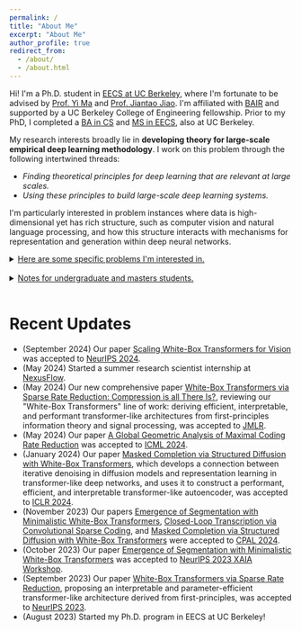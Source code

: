 ```yaml
---
permalink: /
title: "About Me"
excerpt: "About Me"
author_profile: true
redirect_from: 
  - /about/
  - /about.html
---
```


Hi! I'm a Ph.D. student in [EECS at UC Berkeley](https://www.eecs.berkeley.edu), where I'm fortunate to be advised by [Prof. Yi Ma](https://people.eecs.berkeley.edu/~yima/) and [Prof. Jiantao Jiao](https://people.eecs.berkeley.edu/~jiantao/). I'm affiliated with [BAIR](https://bair.berkeley.edu/) and supported by a UC Berkeley College of Engineering fellowship. Prior to my PhD, I completed a [BA in CS](https://www.eecs.berkeley.edu) and [MS in EECS](https://eecs.berkeley.edu/academics/graduate/industry-programs/5yrms), also at UC Berkeley.

My research interests broadly lie in <b>developing theory for large-scale empirical deep learning methodology</b>. I work on this problem through the following intertwined threads:
- <i>Finding theoretical principles for deep learning that are relevant at large scales.</i>
- <i>Using these principles to build large-scale deep learning systems.</i>

I'm particularly interested in problem instances where data is high-dimensional yet has rich structure, such as computer vision and natural language processing, and how this structure interacts with mechanisms for representation and generation within deep neural networks.

<details>
    <summary><u>Here are some specific problems I'm interested in.</u></summary>
    <br/>

    <i>Large Language Models (LLMs)</i>: What concepts and algorithms do LLMs learn, and how are they represented mechanistically? How do approximate retrieval and approximate reasoning manifest in LLMs? How do the (pre-)training dynamics of LLMs adapt to the structure of the training data and produce high-level model behaviors?<br/>
    <br/>

    <i>Diffusion Models</i>: What allows diffusion models to generalize beyond the empirical distribution of their training data? What structures within data and network architecture enable diffusion models to succeed in some domains and not others? <br/>
    <br/>

    <i>Multi-Modal Deep Learning</i>: What are the key information-theoretical principles of cross-modality learning? What is the relationship between the representations of text and visual data (both in modern vision-language models and conditional diffusion models), and how is this relationship mechanistically enforced by the underlying deep neural network?<br/>
    <br/>

    <i>Vision Self-Supervised Learning</i>: How to model faithful and high-quality representations of visual data for recognition tasks? I'm especially interested in developing and applying principles for two problems: (1) continual self-supervised learning, (2) self-supervised learning of dynamic time-correlated data (such as frames of videos).<br/>
    <br/>
   
    <i>Finally</i>: How to leverage answers to the above questions to build more powerful, more sample-efficient, multi-modal deep learning models at large scale?
    <br/>
</details>

<br/>

<details>
    <summary><u>Notes for undergraduate and masters students.</u></summary>
    <br/>

    <i>Note 1:</i> I'm happy to chat about my research or general advising. Please send me an email and we can work out a time. Please include "[Advising Inquiry]" in your email title.
    <br/>
    <br/>

    <i>Note 2:</i> If you are interested in research collaboration, please send me an email with your background and specific interests (the more detailed, the better). Please include "[Research Collaboration Inquiry]" in your email title. The recommended time investment is at least 15 hours per week. Unfortunately, right now my schedule is tight and generally does not permit consistent long-term mentoring of younger students, so some degree of self-sufficiency would be highly valued. To ensure a more fruitful collaboration, it would be best to have the technical knowledge to read and understand deep learning papers, especially theory-oriented work. Thank you for your understanding.
</details>
<br/>

Recent Updates
=====
- (September 2024) Our paper [Scaling White-Box Transformers for Vision](https://arxiv.org/abs/2405.20299) was accepted to [NeurIPS 2024](https://neurips.cc/).
- (May 2024) Started a summer research scientist internship at [NexusFlow](https://nexusflow.ai/).
- (May 2024) Our new comprehensive paper [White-Box Transformers via Sparse Rate Reduction: Compression is all There Is?](https://arxiv.org/abs/2311.13110), reviewing our "White-Box Transformers" line of work: deriving efficient, interpretable, and performant transformer-like architectures from first-principles information theory and signal processing, was accepted to [JMLR](https://jmlr.org/).
- (May 2024) Our paper [A Global Geometric Analysis of Maximal Coding Rate Reduction](https://arxiv.org/abs/2406.01909) was accepted to [ICML 2024](https://icml.cc/).
- (January 2024) Our paper [Masked Completion via Structured Diffusion with White-Box Transformers](https://arxiv.org/abs/2404.02446), which develops a connection between iterative denoising in diffusion models and representation learning in transformer-like deep networks, and uses it to construct a performant, efficient, and interpretable transformer-like autoencoder, was accepted to [ICLR 2024](https://iclr.cc/).
- (November 2023) Our papers [Emergence of Segmentation with Minimalistic White-Box Transformers](https://arxiv.org/abs/2308.16271), [Closed-Loop Transcription via Convolutional Sparse Coding](https://arxiv.org/abs/2302.09347), and [Masked Completion via Structured Diffusion with White-Box Transformers](https://arxiv.org/abs/2404.02446) were accepted to [CPAL 2024](https://cpal.cc/).
- (October 2023) Our paper [Emergence of Segmentation with Minimalistic White-Box Transformers](https://arxiv.org/abs/2308.16271) was accepted to [NeurIPS 2023 XAIA Workshop](https://neurips.cc/virtual/2023/workshop/66529).
- (September 2023) Our paper [White-Box Transformers via Sparse Rate Reduction](https://arxiv.org/abs/2306.01129), proposing an interpretable and parameter-efficient transformer-like architecture derived from first-principles, was accepted to [NeurIPS 2023](https://neurips.cc/).
- (August 2023) Started my Ph.D. program in EECS at UC Berkeley!

